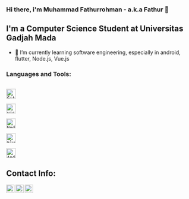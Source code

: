 ### Hi there, i'm Muhammad Fathurrohman - a.k.a Fathur 👋

## I'm a Computer Science Student at Universitas Gadjah Mada

- 🌱 I’m currently learning software engineering, especially in android, flutter, Node.js, Vue.js

### Languages and Tools:

[<code>
<img alt="Git" width="26px" src="https://img.icons8.com/color/240/000000/git.png">
</code>](https://git-scm.com/)
[<code>
<img alt="visual studio code" width="26px" src="https://img.icons8.com/fluent/240/000000/visual-studio-code-2019.png" />
</code>](https://code.visualstudio.com/)
[<code>
<img alt="Node.js" width="26px" src="https://img.icons8.com/color/240/000000/nodejs.png">
</code>](https://nodejs.org/en/)
[<code>
<img alt="Flutter" width="26px" src="https://img.icons8.com/color/344/flutter.png">
</code>](https://flutter.dev/)
[<code>
<img alt="Android" width="26px" src="https://img.icons8.com/fluency/344/android-os.png">
</code>](https://www.android.com/)

## Contact Info:

[<img align="left" alt="Fathur | Facebook" width="22px" src="https://cdn.jsdelivr.net/npm/simple-icons@3.4.0/icons/facebook.svg" />][facebook]
[<img align="left" alt="Fathur | LinkedIn" width="22px" src="https://cdn.jsdelivr.net/npm/simple-icons@v3/icons/linkedin.svg" />][linkedin]
[<img align="left" alt="Fathur | Instagram" width="22px" src="https://cdn.jsdelivr.net/npm/simple-icons@v3/icons/instagram.svg" />][instagram]


<!--
**mfathur/mfathur** is a ✨ _special_ ✨ repository because its `README.md` (this file) appears on your GitHub profile.

Here are some ideas to get you started:

- 🔭 I’m currently working on ...

- 👯 I’m looking to collaborate on ...
- 🤔 I’m looking for help with ...
- 💬 Ask me about ...
- 📫 How to reach me: ...
- 😄 Pronouns: ...
- ⚡ Fun fact: ...
-->

[facebook]: https://www.facebook.com/profile.php?id=100013550419114
[instagram]: https://www.instagram.com/mfathoerr_
[linkedin]: https://www.linkedin.com/in/mfathoer
